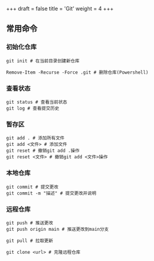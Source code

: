 +++
draft = false
title = 'Git'
weight = 4
+++

## 常用命令
### 初始化仓库
```
git init # 在当前目录创建新仓库

Remove-Item -Recurse -Force .git # 删除仓库(Powershell)
```

### 查看状态
```
git status # 查看当前状态
git log # 查看提交历史
```

### 暂存区
```
git add . # 添加所有文件
git add <文件> # 添加文件
git reset # 撤销git add .操作
git reset <文件> # 撤销git add <文件>操作
```

### 本地仓库 
```
git commit # 提交更改
git commit -m "描述" # 提交更改并说明
```

### 远程仓库
```
git push # 推送更改
git push origin main # 推送更改到main分支

git pull # 拉取更新

git clone <url> # 克隆远程仓库
```
